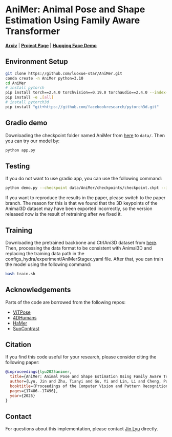 # AniMer: Animal Pose and Shape Estimation Using Family Aware Transformer
[**Arxiv**](https://arxiv.org/abs/2412.00837) | [**Project Page**](https://luoxue-star.github.io/AniMer_project_page/) | [**Hugging Face Demo**](https://huggingface.co/spaces/luoxue-star/AniMer)

## Environment Setup
```bash
git clone https://github.com/luoxue-star/AniMer.git
conda create -n AniMer python=3.10
cd AniMer
# install pytorch
pip install torch==2.4.0 torchvision==0.19.0 torchaudio==2.4.0 --index-url https://download.pytorch.org/whl/cu124
pip install -e .[all]
# install pytorch3d
pip install "git+https://github.com/facebookresearch/pytorch3d.git"
```

## Gradio demo
Downloading the checkpoint folder named AniMer from [here](https://drive.google.com/drive/folders/1xYCJyxZeSYPI6RXnHqa_lDbjnIAs8hVi?usp=sharing) to `data/`. Then you can try our model by:
```bash
python app.py
```


## Testing
If you do not want to use gradio app, you can use the following command:
```bash
python demo.py --checkpoint data/AniMer/checkpoints/checkpoint.ckpt --img_folder path/to/imgdir/
```
If you want to reproduce the results in the paper, please switch to the paper branch. 
The reason for this is that we found that the 3D keypoints of the Animal3D dataset may have been exported incorrectly, 
so the version released now is the result of retraining after we fixed it.

## Training
Downloading the pretrained backbone and CtrlAni3D dataset from [here](https://drive.google.com/drive/folders/1_S6ZZ6HYQ4ixAiN8m5uZxh0hFUsRNDxG?usp=sharing). Then, processing the data format to be consistent with Animal3D and replacing the training data path in the configs_hydra/experiment/AniMerStagex.yaml file. 
After that, you can train the model using the following command:
```bash
bash train.sh
```

## Acknowledgements
Parts of the code are borrowed from the following repos:
- [ViTPose](https://github.com/ViTAE-Transformer/ViTPose)
- [4DHumans](https://github.com/shubham-goel/4D-Humans)
- [HaMer](https://github.com/geopavlakos/hamer)
- [SupContrast](https://github.com/HobbitLong/SupContrast)

## Citation
If you find this code useful for your research, please consider citing the following paper:
```bibtex
@inproceedings{lyu2025animer,
  title={AniMer: Animal Pose and Shape Estimation Using Family Aware Transformer},
  author={Lyu, Jin and Zhu, Tianyi and Gu, Yi and Lin, Li and Cheng, Pujin and Liu, Yebin and Tang, Xiaoying and An, Liang},
  booktitle={Proceedings of the Computer Vision and Pattern Recognition Conference},
  pages={17486--17496},
  year={2025}
}
```

## Contact
For questions about this implementation, please contact [Jin Lyu](lvjin1766@gmail.com) directly. 